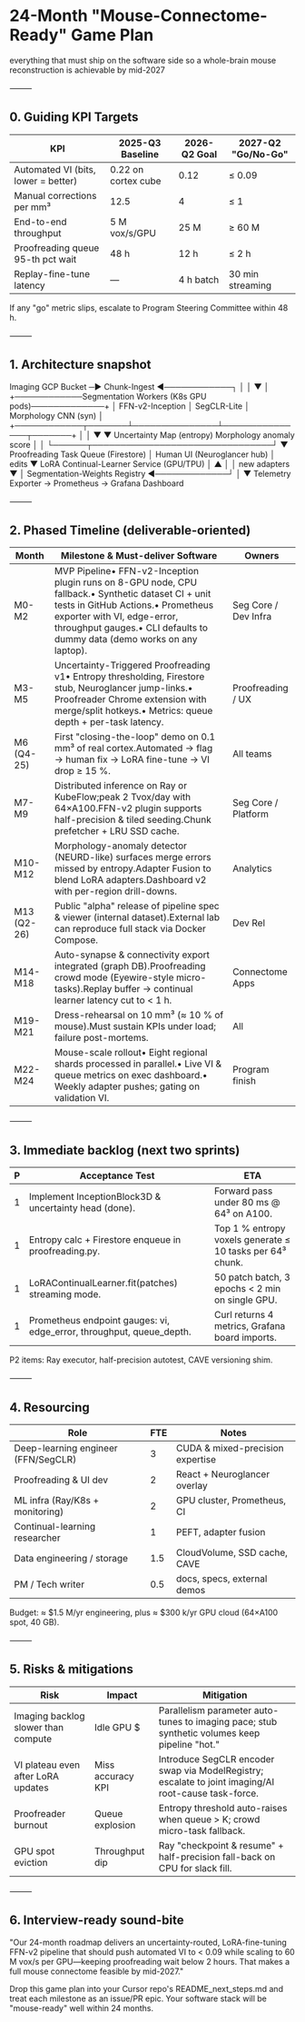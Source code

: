 # 24-Month "Mouse-Connectome-Ready" Game Plan

everything that must ship on the software side so a whole-brain mouse reconstruction is achievable by mid-2027

⸻

## 0. Guiding KPI Targets

| KPI | 2025-Q3 Baseline | 2026-Q2 Goal | 2027-Q2 "Go/No-Go" |
|---|---|---|---|
| Automated VI (bits, lower = better) | 0.22 on cortex cube | 0.12 | ≤ 0.09 |
| Manual corrections per mm³ | 12.5 | 4 | ≤ 1 |
| End-to-end throughput | 5 M vox/s/GPU | 25 M | ≥ 60 M |
| Proofreading queue 95-th pct wait | 48 h | 12 h | ≤ 2 h |
| Replay-fine-tune latency | — | 4 h batch | 30 min streaming |

If any "go" metric slips, escalate to Program Steering Committee within 48 h.

⸻

## 1. Architecture snapshot

Imaging GCP Bucket ─▶ Chunk-Ingest ◀────────────┐
                    │                            │
                    ▼                            │
      +────────────Segmentation Workers (K8s GPU pods)─────────────+
      │  FFN-v2-Inception  │  SegCLR-Lite  │  Morphology CNN (syn) │
      +────────────┬───────┴───────────────┴───────────────┬───────+
                   │                                       │
                   ▼                                       ▼
          Uncertainty Map (entropy)         Morphology anomaly score
                   │                                       │
                   └──────┬────────────────────────────────┘
                          ▼
              Proofreading Task Queue (Firestore)
                          │
                Human UI  (Neuroglancer hub)
                          │ edits
                          ▼
            LoRA Continual-Learner Service  (GPU/TPU)
                          │  ▲
                          │  │ new adapters
                          ▼  │
            Segmentation-Weights Registry  ◀─────────────┘
                          │
                          ▼
       Telemetry Exporter →  Prometheus → Grafana Dashboard


⸻

## 2. Phased Timeline (deliverable-oriented)

| Month | Milestone & Must-deliver Software | Owners |
|---|---|---|
| M0-M2 | MVP Pipeline• FFN-v2-Inception plugin runs on 8-GPU node, CPU fallback.• Synthetic dataset CI + unit tests in GitHub Actions.• Prometheus exporter with VI, edge-error, throughput gauges.• CLI defaults to dummy data (demo works on any laptop). | Seg Core / Dev Infra |
| M3-M5 | Uncertainty-Triggered Proofreading v1• Entropy thresholding, Firestore stub, Neuroglancer jump-links.• Proofreader Chrome extension with merge/split hotkeys.• Metrics: queue depth + per-task latency. | Proofreading / UX |
| M6 (Q4-25) | First "closing-the-loop" demo on 0.1 mm³ of real cortex.Automated → flag → human fix → LoRA fine-tune → VI drop ≥ 15 %. | All teams |
| M7-M9 | Distributed inference on Ray or KubeFlow;peak 2 Tvox/day with 64×A100.FFN-v2 plugin supports half-precision & tiled seeding.Chunk prefetcher + LRU SSD cache. | Seg Core / Platform |
| M10-M12 | Morphology-anomaly detector (NEURD-like) surfaces merge errors missed by entropy.Adapter Fusion to blend LoRA adapters.Dashboard v2 with per-region drill-downs. | Analytics |
| M13 (Q2-26) | Public "alpha" release of pipeline spec & viewer (internal dataset).External lab can reproduce full stack via Docker Compose. | Dev Rel |
| M14-M18 | Auto-synapse & connectivity export integrated (graph DB).Proofreading crowd mode (Eyewire-style micro-tasks).Replay buffer → continual learner latency cut to < 1 h. | Connectome Apps |
| M19-M21 | Dress-rehearsal on 10 mm³ (≈ 10 % of mouse).Must sustain KPIs under load; failure post-mortems. | All |
| M22-M24 | Mouse-scale rollout• Eight regional shards processed in parallel.• Live VI & queue metrics on exec dashboard.• Weekly adapter pushes; gating on validation VI. | Program finish |


⸻

## 3. Immediate backlog (next two sprints)

| P | Acceptance Test | ETA |
|---|---|---|
| 1 | Implement InceptionBlock3D & uncertainty head (done). | Forward pass under 80 ms @ 64³ on A100. | Week +1 |
| 1 | Entropy calc + Firestore enqueue in proofreading.py. | Top 1 % entropy voxels generate ≤ 10 tasks per 64³ chunk. | Week +1 |
| 1 | LoRAContinualLearner.fit(patches) streaming mode. | 50 patch batch, 3 epochs < 2 min on single GPU. | Week +2 |
| 1 | Prometheus endpoint gauges: vi, edge_error, throughput, queue_depth. | Curl returns 4 metrics, Grafana board imports. | Week +2 |

P2 items: Ray executor, half-precision autotest, CAVE versioning shim.

⸻

## 4. Resourcing

| Role | FTE | Notes |
|---|---|---|
| Deep-learning engineer (FFN/SegCLR) | 3 | CUDA & mixed-precision expertise |
| Proofreading & UI dev | 2 | React + Neuroglancer overlay |
| ML infra (Ray/K8s + monitoring) | 2 | GPU cluster, Prometheus, CI |
| Continual-learning researcher | 1 | PEFT, adapter fusion |
| Data engineering / storage | 1.5 | CloudVolume, SSD cache, CAVE |
| PM / Tech writer | 0.5 | docs, specs, external demos |

Budget: ≈ $1.5 M/yr engineering, plus ≈ $300 k/yr GPU cloud (64×A100 spot, 40 GB).

⸻

## 5. Risks & mitigations

| Risk | Impact | Mitigation |
|---|---|---|
| Imaging backlog slower than compute | Idle GPU $ | Parallelism parameter auto-tunes to imaging pace; stub synthetic volumes keep pipeline "hot." |
| VI plateau even after LoRA updates | Miss accuracy KPI | Introduce SegCLR encoder swap via ModelRegistry; escalate to joint imaging/AI root-cause task-force. |
| Proofreader burnout | Queue explosion | Entropy threshold auto-raises when queue > K; crowd micro-task fallback. |
| GPU spot eviction | Throughput dip | Ray "checkpoint & resume" + half-precision fall-back on CPU for slack fill. |


⸻

## 6. Interview-ready sound-bite

"Our 24-month roadmap delivers an uncertainty-routed, LoRA-fine-tuning FFN-v2 pipeline that should push automated VI to < 0.09 while scaling to 60 M vox/s per GPU—keeping proofreading wait below 2 hours. That makes a full mouse connectome feasible by mid-2027."

Drop this game plan into your Cursor repo's README_next_steps.md and treat each milestone as an issue/PR epic. Your software stack will be "mouse-ready" well within 24 months. 